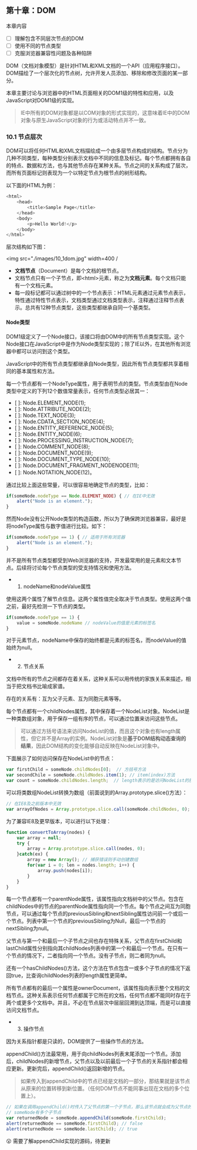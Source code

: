 ## 第十章：DOM

本章内容

- [ ] 理解包含不同层次节点的DOM
- [ ] 使用不同的节点类型
- [ ] 克服浏览器兼容性问题及各种陷阱

DOM（文档对象模型）是针对HTML和XML文档的一个API（应用程序接口）。DOM描绘了一个层次化的节点树，允许开发人员添加、移除和修改页面的某一部分。

本章主要讨论与浏览器中的HTML页面相关的DOM1级的特性和应用，以及JavaScript对DOM1级的实现。

> IE中所有的DOM对象都是以COM对象的形式实现的，这意味着IE中的DOM对象与原生JavaScript对象的行为或活动特点并不一致。

### 10.1 节点层次

DOM可以将任何HTML和XML文档描绘成一个由多层节点构成的结构。节点分为几种不同类型，每种类型分别表示文档中不同的信息及标记。每个节点都拥有各自的特点、数据和方法，也与其他节点存在某种关系。节点之间的关系构成了层次，而所有页面标记则表现为一个以特定节点为根节点的树形结构。

以下面的HTML为例：

````js
<html>
	<head>
		<title>Sample Page</title>
	</head>
	<body>
		<p>Hello World!</p>
	</body>
</html>
````

层次结构如下图：

<img src="./images/10_1dom.jpg" width=400 /

* **文档节点**（Document）是每个文档的根节点。
* 文档节点只有一个子节点，即&lt;html&gt;元素，称之为**文档元素**。每个文档只能有一个文档元素。
* 每一段标记都可以通过树中的一个节点表示：HTML元素通过元素节点表示，特性通过特性节点表示，文档类型通过文档类型表示，注释通过注释节点表示。总共有12种节点类型，这些类型都继承自同一个基类型。



#### Node类型

DOM1级定义了一个Node接口，该接口将由DOM中的所有节点类型实现。这个Node接口在JavaScript中是作为Node类型实现的；除了IE以外，在其他所有浏览器中都可以访问到这个类型。

JavaScript中的所有节点类型都继承自Node类型，因此所有节点类型都共享着相同的基本属性和方法。

每一个节点都有一个NodeType属性，用于表明节点的类型。节点类型由在Node类型中定义的下列12个数值常量表示，任何节点类型必居其一：

- [ ]: Node.ELEMENT_NODE(1);
- [ ]: Node.ATTRIBUTE_NODE(2);
- [ ]: Node.TEXT_NODE(3);
- [ ]: Node.CDATA_SECTION_NODE(4);
- [ ]: Node.ENTITY_REFERENCE_NODE(5);
- [ ]: Node.ENTITY_NODE(6);
- [ ]: Node.PROCESSING_INSTRUCTION_NODE(7);
- [ ]: Node.COMMENT_NODE(8);
- [ ]: Node.DOCUMENT_NODE(9);
- [ ]: Node.DOCUMENT_TYPE_NODE(10);
- [ ]: Node.DOCUMENT_FRAGMENT_NODENODE(11);
- [ ]: Node.NOTATION_NODE(12)。

通过比较上面这些常量，可以很容易地确定节点的类型，比如：

````js
if(someNode.nodeType == Node.ELEMENT_NODE) { // 在IE中无效
	alert("Node is an element.");
}	
````

然而Node没有公开Node类型的构造函数，所以为了确保跨浏览器兼容，最好是将nodeType属性与数字值进行比较。如下：

````js
if(someNode.nodeType == 1) { // 适用于所有浏览器
	alert("Node is an element.");
}
````

并不是所有节点类型都受到Web浏览器的支持，开发最常用的是元素和文本节点。后续将讨论每个节点类型的受支持情况和使用方法。

* 1. nodeName和nodeValue属性

使用这两个属性了解节点信息。这两个属性值完全取决于节点类型。使用这两个值之前，最好先检测一下节点的类型。

````js
if(someNode.nodeType == 1) {
	value = someNode.nodeName // nodeValue的值是元素的标签名
}
````

对于元素节点，nodeName中保存的始终都是元素的标签名，而nodeValue的值始终为null。

* 2. 节点关系

文档中所有的节点之间都存在着关系，这种关系可以用传统的家族关系来描述，相当于把文档书比喻成家谱。

存在的关系有：互为父子元素、互为同胞元素等等。

每个节点都有一个childNodes属性，其中保存着一个NodeList对象。NodeList是一种类数组对象，用于保存一组有序的节点，可以通过位置来访问这些节点。

> 可以通过方括号语法来访问NodeList的值，而且这个对象也有length属性，但它并不是Array的实例。NodeList对象是**基于DOM结构动态查询的结果**，因此DOM结构的变化能够自动反映在NodeList对象中。

下面展示了如何访问保存在NodeList中的节点：

````js
var firstChild = someNode.childNodes[0];  // 方括号方法
var secondChile = someNode.childNodes.item(1); // item(index)方法
var count = someNode.childNodes.length;  // length表示的是访问NodeList的那一刻，其中包含的节点数量
````

可以将类数组NodeList转换为数组（前面说到的Array.prototype.slice()方法）：

````js
// 在IE8及之前版本中无效
var arrayOfNodes = Array.prototype.slice.call(someNode.childNodes, 0);  // 此时创建了一个新数组
````

为了兼容IE8及更早版本，可以进行以下处理：

````js
function convertToArray(nodes) {
	var array = null;
	try {
		array = Array.prototype.slice.call(nodes, 0);
	}catch(ex) {
		array = new Array(); // 捕获错误则手动创建数组
		for(var i = 0; len = nodes.length; i++) {
			array.push(nodes[i]);
		}
	}
}
````

每一个节点都有一个parentNode属性，该属性指向文档树中的父节点。包含在childNodes中的节点的parentNode属性指向同一个节点。每个节点之间互为同胞节点，可以通过每个节点的previousSibling和nextSibling属性访问前一个或后一个节点。列表中第一个节点的previousSibling为Null，最后一个节点的nextSibling为null。

父节点与第一个和最后一个子节点之间也存在特殊关系，父节点在firstChild和lastChild属性分别指向其childNodes列表中的第一个和最后一个节点。在只有一个节点的情况下，二者指向同一个节点。没有子节点，则二者同为null。

还有一个hasChildNodes()方法，这个方法在节点包含一或多个子节点的情况下返回true，比查询childNodes列表的length属性更简单。

所有节点都有的最后一个属性是ownerDocument，该属性指向表示整个文档的文档节点。这种关系表示任何节点都属于它所在的文档，任何节点都不能同时存在于两个或更多个文档中。并且，不必在节点层次中层层回溯到达顶端，而是可以直接访问文档节点。

* 3. 操作节点

因为关系指针都是只读的，DOM提供了一些操作节点的方法。

appendChild()方法最常用，用于向childNodes列表末尾添加一个节点。添加后，childNodes的新增节点，父节点以及以前最后一个子节点的关系指针都会相应更新。更新完后，appendChild()返回新增的节点。

> 如果传入到appendChild中的节点已经是文档的一部分，那结果就是该节点从原来的位置转移到新位置。（任何DOM节点不能同事出现在文档的多个位置上）。

````js
// 如果在调用appendChild()时传入了父节点的第一个子节点，那么该节点就会成为父节点的最后一个子节点。
// someNode有多个子节点
var returnedNode = someNode.appendChild(someNode.firstChild);
alert(returnedNode == someNode.firstChild); // false
alert(returnedNode == someNode.lastChild); // true
````

:open_mouth: 需要了解appendChild实现的源码，待更新





































































